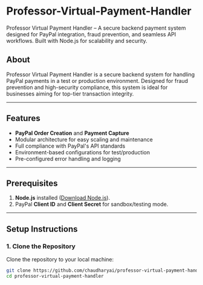 # Professor-Virtual-Payment-Handler
Professor Virtual Payment Handler – A secure backend payment system designed for PayPal integration, fraud prevention, and seamless API workflows. Built with Node.js for scalability and security.

## About
Professor Virtual Payment Handler is a secure backend system for handling PayPal payments in a test or production environment. Designed for fraud prevention and high-security compliance, this system is ideal for businesses aiming for top-tier transaction integrity.

---

## Features
- **PayPal Order Creation** and **Payment Capture**
- Modular architecture for easy scaling and maintenance
- Full compliance with PayPal's API standards
- Environment-based configurations for test/production
- Pre-configured error handling and logging

---

## Prerequisites
1. **Node.js** installed ([Download Node.js](https://nodejs.org/)).
2. PayPal **Client ID** and **Client Secret** for sandbox/testing mode.

---

## Setup Instructions

### 1. Clone the Repository
Clone the repository to your local machine:
```bash
git clone https://github.com/chaudharyai/professor-virtual-payment-handler.git
cd professor-virtual-payment-handler
